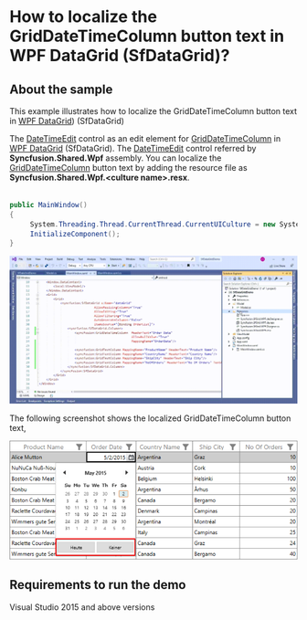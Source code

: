 # How to localize the GridDateTimeColumn button text in WPF DataGrid (SfDataGrid)?

## About the sample
This example illustrates how to localize the GridDateTimeColumn button text in [WPF DataGrid](https://www.syncfusion.com/wpf-ui-controls/datagrid)) (SfDataGrid)

The [DateTimeEdit](https://help.syncfusion.com/cr/wpf/Syncfusion.Shared.Wpf~Syncfusion.Windows.Shared.DateTimeEdit.html) control as an edit element for [GridDateTimeColumn](https://help.syncfusion.com/cr/cref_files/wpf/Syncfusion.SfGrid.WPF~Syncfusion.UI.Xaml.Grid.GridDateTimeColumn.html) in [WPF DataGrid](https://www.syncfusion.com/wpf-ui-controls/datagrid) (SfDataGrid). The [DateTimeEdit](https://help.syncfusion.com/cr/wpf/Syncfusion.Shared.Wpf~Syncfusion.Windows.Shared.DateTimeEdit.html) control referred by **Syncfusion.Shared.Wpf** assembly. You can localize the [GridDateTimeColumn](https://help.syncfusion.com/cr/cref_files/wpf/Syncfusion.SfGrid.WPF~Syncfusion.UI.Xaml.Grid.GridDateTimeColumn.html) button text by adding the resource file as **Syncfusion.Shared.Wpf.\<culture name>.resx**.  

```C#

public MainWindow()
{
     System.Threading.Thread.CurrentThread.CurrentUICulture = new System.Globalization.CultureInfo("de");
     InitializeComponent();
}

```

![Shows the resource file adding steps in SfDataGrid](AddingResourceFile.gif)

The following screenshot shows the localized GridDateTimeColumn button text,

![Shows localized text for Today and None button text in GridDateTimeColumn](Localized.png)

## Requirements to run the demo
Visual Studio 2015 and above versions


